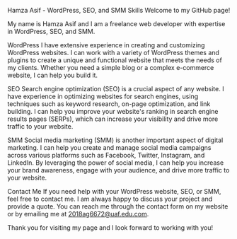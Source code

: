 Hamza Asif - WordPress, SEO, and SMM Skills
Welcome to my GitHub page! 

My name is Hamza Asif and I am a freelance web developer with expertise in WordPress, SEO, and SMM.

WordPress
I have extensive experience in creating and customizing WordPress websites. I can work with a variety of WordPress themes and plugins to create a unique and functional website that meets the needs of my clients. Whether you need a simple blog or a complex e-commerce website, I can help you build it.

SEO
Search engine optimization (SEO) is a crucial aspect of any website. I have experience in optimizing websites for search engines, using techniques such as keyword research, on-page optimization, and link building. I can help you improve your website's ranking in search engine results pages (SERPs), which can increase your visibility and drive more traffic to your website.

SMM
Social media marketing (SMM) is another important aspect of digital marketing. I can help you create and manage social media campaigns across various platforms such as Facebook, Twitter, Instagram, and LinkedIn. By leveraging the power of social media, I can help you increase your brand awareness, engage with your audience, and drive more traffic to your website.

Contact Me
If you need help with your WordPress website, SEO, or SMM, feel free to contact me. I am always happy to discuss your project and provide a quote. You can reach me through the contact form on my website or by emailing me at 2018ag6672@uaf.edu.com.

Thank you for visiting my page and I look forward to working with you!

<!---
Hamzaasif33100/Hamzaasif33100 is a ✨ special ✨ repository because its `README.md` (this file) appears on your GitHub profile.
You can click the Preview link to take a look at your changes.
--->
